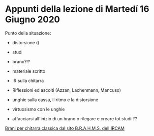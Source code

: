 # Appunti della lezione di Martedí 16 Giugno 2020

Punto della situazione:

- distorsione ()

- studi

- brano?!?

- materiale scritto

- IR sulla chitarra

- Riflessioni ed ascolti (Azzan, Lachenmann, Mancuso)

- unghie sulla cassa, il ritmo e la distorsione 

- virtuosismo con le unghie

- affacciarsi all'inizio di un brano o rilegare e creare tot studi ??

[Brani per chitarra classica dal sito B.R.A.H.M.S. dell'IRCAM](http://brahms.ircam.fr/works/genre/39/)
